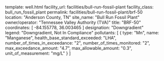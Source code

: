 template: well.html
facility_url: facilities/bull-run-fossil-plant
facility_class: bull_run_fossil_plant
permalink: facilities/bull-run-fossil-plant/brf-50
location: "Anderson County, TN"
site_name: "Bull Run Fossil Plant"
owner/operator: "Tennessee Valley Authority (TVA)"
title: "BRF-50"
coordinates: [
  -84.155778,
  36.003465
]
designation: "Downgradient"
legend: "Downgradient, Not In Compliance"
pollutants: [
  {
  type: "Mn",
  name: "Manganese",
  health_base_standard_exceeded: "LHA",
  number_of_times_in_exceedance: "2",
  number_of_times_monitored: "2",
  max_exceedance_amount: "4.7",
  max_allowable_amount: "0.3",
  unit_of_measurement: "mg/L"
  }
]
